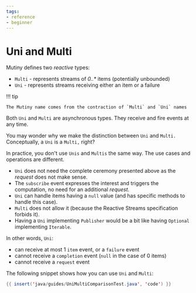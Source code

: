 ```yaml
---
tags:
- reference
- beginner
---
```


# Uni and Multi

Mutiny defines two _reactive_ types:

* `Multi` - represents streams of _0..*_ items (potentially unbounded)
* `Uni` - represents streams receiving either an item or a failure

!!! tip
    
    The Mutiny name comes from the contraction of `Multi` and `Uni` names

Both `Uni` and `Multi` are asynchronous types.
They receive and fire events at any time.

You may wonder why we make the distinction between `Uni` and `Multi.`
Conceptually, a `Uni` is a `Multi,` right?

In practice, you don't use `Unis` and `Multis` the same way.
The use cases and operations are different.

* `Uni` does not need the complete ceremony presented above as the _request_ does not make sense.
* The `subscribe` event expresses the interest and triggers the computation, no need for an additional _request_.
* `Uni` can handle items having a `null` value (and has specific methods to handle this case).
* `Multi` does not allow it (because the Reactive Streams specification forbids it).
* Having a `Uni` implementing `Publisher` would be a bit like having `Optional` implementing `Iterable`.

In other words, `Uni`:

* can receive at most 1 `item` event, or a `failure` event
* cannot receive a `completion` event (`null` in the case of 0 items)
* cannot receive a `request` event

The following snippet shows how you can use `Uni` and `Multi`:

```java linenums="1"
{{ insert('java/guides/UniMultiComparisonTest.java', 'code') }}
```
